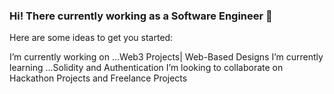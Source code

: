 ### Hi! There currently working as a Software Engineer 👋



Here are some ideas to get you started:

 I’m currently working on ...Web3 Projects| Web-Based Designs
 I’m currently learning ...Solidity and Authentication
 I’m looking to collaborate on Hackathon Projects and Freelance Projects
